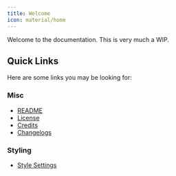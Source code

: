 ```yaml
---
title: Welcome
icon: material/home
---
```


Welcome to the documentation. This is very much a WIP.

## Quick Links
Here are some links you may be looking for:

### Misc
- [README](./README/index.md)
- [License](./license.md)
- [Credits](./credits.md)
- [Changelogs](./changelogs.md)

### Styling
- [Style Settings](./Style-Settings/index.md)